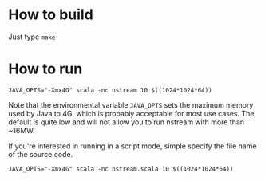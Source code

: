 # How to build

Just type `make`

# How to run

```
JAVA_OPTS="-Xmx4G" scala -nc nstream 10 $((1024*1024*64))
```

Note that the environmental variable `JAVA_OPTS` sets the maximum memory
used by Java to 4G, which is probably acceptable for most use cases.
The default is quite low and will not allow you to run nstream with
more than ~16MW.

If you're interested in running in a script mode, simple specify the
file name of the source code.

```
JAVA_OPTS="-Xmx4G" scala -nc nstream.scala 10 $((1024*1024*64))
```


